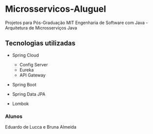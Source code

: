 # Microsservicos-Aluguel
Projetos para Pós-Graduação MIT Engenharia de Software com Java - Arquitetura de Microsserviços Java

## Tecnologias utilizadas
- Spring Cloud 
  - Config Server
  - Eureka
  - API Gateway

- Spring Boot 
- Spring Data JPA
- Lombok

### Alunos
Eduardo de Lucca e Bruna Almeida
